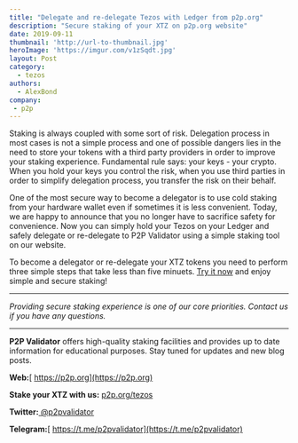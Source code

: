 ```yaml
---
title: "Delegate and re-delegate Tezos with Ledger from p2p.org"
description: "Secure staking of your XTZ on p2p.org website"
date: 2019-09-11
thumbnail: 'http://url-to-thumbnail.jpg'
heroImage: 'https://imgur.com/v1zSqdt.jpg'
layout: Post
category:
  - tezos
authors:
  - AlexBond
company:
 - p2p
---
```


Staking is always coupled with some sort of risk. Delegation process in most cases is not a simple process and one of possible dangers lies in the need to store your tokens with a third party providers in order to improve your staking experience. Fundamental rule says: your keys - your crypto. When you hold your keys you control the risk, when you use third parties in order to simplify delegation process, you transfer the risk on their behalf. 

One of the most secure way to become a delegator is to use cold staking from your hardware wallet even if sometimes it is less convenient. Today, we are happy to announce that you no longer have to sacrifice safety for convenience. Now you can simply hold your Tezos on your Ledger and safely delegate or re-delegate to P2P Validator using a simple staking tool on our website.

To become a delegator or re-delegate your XTZ tokens you need to perform three simple steps that take less than five minuets. [Try it now](p2p.org/tezos) and enjoy simple and secure staking!

------

*Providing secure staking experience is one of our core priorities. Contact us if you have any questions.*

------
**P2P Validator** offers high-quality staking facilities and provides up to date information for educational purposes. Stay tuned for updates and new blog posts.

**Web:**[ https://p2p.org](https://p2p.org)

**Stake your XTZ with us:** [p2p.org/tezos](p2p.org/tezos)

**Twitter:**[ @p2pvalidator](https://twitter.com/p2pvalidator)

**Telegram:**[ https://t.me/p2pvalidator](https://t.me/p2pvalidator)